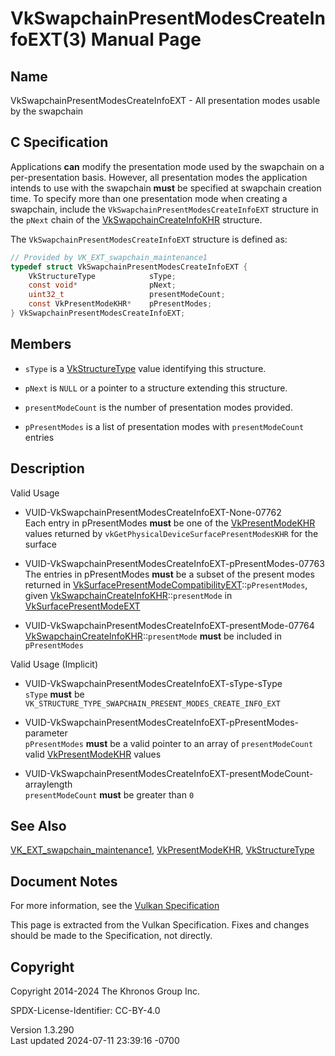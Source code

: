 # VkSwapchainPresentModesCreateInfoEXT(3) Manual Page

## Name

VkSwapchainPresentModesCreateInfoEXT - All presentation modes usable by
the swapchain



## <a href="#_c_specification" class="anchor"></a>C Specification

Applications **can** modify the presentation mode used by the swapchain
on a per-presentation basis. However, all presentation modes the
application intends to use with the swapchain **must** be specified at
swapchain creation time. To specify more than one presentation mode when
creating a swapchain, include the `VkSwapchainPresentModesCreateInfoEXT`
structure in the `pNext` chain of the
[VkSwapchainCreateInfoKHR](https://registry.khronos.org/vulkan/specs/1.3-extensions/man/html/VkSwapchainCreateInfoKHR.html) structure.

The `VkSwapchainPresentModesCreateInfoEXT` structure is defined as:

``` c
// Provided by VK_EXT_swapchain_maintenance1
typedef struct VkSwapchainPresentModesCreateInfoEXT {
    VkStructureType            sType;
    const void*                pNext;
    uint32_t                   presentModeCount;
    const VkPresentModeKHR*    pPresentModes;
} VkSwapchainPresentModesCreateInfoEXT;
```

## <a href="#_members" class="anchor"></a>Members

- `sType` is a [VkStructureType](https://registry.khronos.org/vulkan/specs/1.3-extensions/man/html/VkStructureType.html) value identifying
  this structure.

- `pNext` is `NULL` or a pointer to a structure extending this
  structure.

- `presentModeCount` is the number of presentation modes provided.

- `pPresentModes` is a list of presentation modes with
  `presentModeCount` entries

## <a href="#_description" class="anchor"></a>Description

Valid Usage

- <a href="#VUID-VkSwapchainPresentModesCreateInfoEXT-None-07762"
  id="VUID-VkSwapchainPresentModesCreateInfoEXT-None-07762"></a>
  VUID-VkSwapchainPresentModesCreateInfoEXT-None-07762  
  Each entry in pPresentModes **must** be one of the
  [VkPresentModeKHR](https://registry.khronos.org/vulkan/specs/1.3-extensions/man/html/VkPresentModeKHR.html) values returned by
  `vkGetPhysicalDeviceSurfacePresentModesKHR` for the surface

- <a href="#VUID-VkSwapchainPresentModesCreateInfoEXT-pPresentModes-07763"
  id="VUID-VkSwapchainPresentModesCreateInfoEXT-pPresentModes-07763"></a>
  VUID-VkSwapchainPresentModesCreateInfoEXT-pPresentModes-07763  
  The entries in pPresentModes **must** be a subset of the present modes
  returned in
  [VkSurfacePresentModeCompatibilityEXT](https://registry.khronos.org/vulkan/specs/1.3-extensions/man/html/VkSurfacePresentModeCompatibilityEXT.html)::`pPresentModes`,
  given
  [VkSwapchainCreateInfoKHR](https://registry.khronos.org/vulkan/specs/1.3-extensions/man/html/VkSwapchainCreateInfoKHR.html)::`presentMode`
  in [VkSurfacePresentModeEXT](https://registry.khronos.org/vulkan/specs/1.3-extensions/man/html/VkSurfacePresentModeEXT.html)

- <a href="#VUID-VkSwapchainPresentModesCreateInfoEXT-presentMode-07764"
  id="VUID-VkSwapchainPresentModesCreateInfoEXT-presentMode-07764"></a>
  VUID-VkSwapchainPresentModesCreateInfoEXT-presentMode-07764  
  [VkSwapchainCreateInfoKHR](https://registry.khronos.org/vulkan/specs/1.3-extensions/man/html/VkSwapchainCreateInfoKHR.html)::`presentMode`
  **must** be included in `pPresentModes`

Valid Usage (Implicit)

- <a href="#VUID-VkSwapchainPresentModesCreateInfoEXT-sType-sType"
  id="VUID-VkSwapchainPresentModesCreateInfoEXT-sType-sType"></a>
  VUID-VkSwapchainPresentModesCreateInfoEXT-sType-sType  
  `sType` **must** be
  `VK_STRUCTURE_TYPE_SWAPCHAIN_PRESENT_MODES_CREATE_INFO_EXT`

- <a
  href="#VUID-VkSwapchainPresentModesCreateInfoEXT-pPresentModes-parameter"
  id="VUID-VkSwapchainPresentModesCreateInfoEXT-pPresentModes-parameter"></a>
  VUID-VkSwapchainPresentModesCreateInfoEXT-pPresentModes-parameter  
  `pPresentModes` **must** be a valid pointer to an array of
  `presentModeCount` valid [VkPresentModeKHR](https://registry.khronos.org/vulkan/specs/1.3-extensions/man/html/VkPresentModeKHR.html)
  values

- <a
  href="#VUID-VkSwapchainPresentModesCreateInfoEXT-presentModeCount-arraylength"
  id="VUID-VkSwapchainPresentModesCreateInfoEXT-presentModeCount-arraylength"></a>
  VUID-VkSwapchainPresentModesCreateInfoEXT-presentModeCount-arraylength  
  `presentModeCount` **must** be greater than `0`

## <a href="#_see_also" class="anchor"></a>See Also

[VK_EXT_swapchain_maintenance1](https://registry.khronos.org/vulkan/specs/1.3-extensions/man/html/VK_EXT_swapchain_maintenance1.html),
[VkPresentModeKHR](https://registry.khronos.org/vulkan/specs/1.3-extensions/man/html/VkPresentModeKHR.html),
[VkStructureType](https://registry.khronos.org/vulkan/specs/1.3-extensions/man/html/VkStructureType.html)

## <a href="#_document_notes" class="anchor"></a>Document Notes

For more information, see the <a
href="https://registry.khronos.org/vulkan/specs/1.3-extensions/html/vkspec.html#VkSwapchainPresentModesCreateInfoEXT"
target="_blank" rel="noopener">Vulkan Specification</a>

This page is extracted from the Vulkan Specification. Fixes and changes
should be made to the Specification, not directly.

## <a href="#_copyright" class="anchor"></a>Copyright

Copyright 2014-2024 The Khronos Group Inc.

SPDX-License-Identifier: CC-BY-4.0

Version 1.3.290  
Last updated 2024-07-11 23:39:16 -0700
